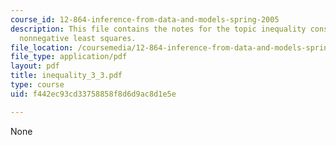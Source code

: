 ```yaml
---
course_id: 12-864-inference-from-data-and-models-spring-2005
description: This file contains the notes for the topic inequality constraints and
  nonnegative least squares.
file_location: /coursemedia/12-864-inference-from-data-and-models-spring-2005/f442ec93cd33758858f8d6d9ac8d1e5e_inequality_3_3.pdf
file_type: application/pdf
layout: pdf
title: inequality_3_3.pdf
type: course
uid: f442ec93cd33758858f8d6d9ac8d1e5e

---
```

None